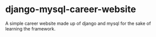 # django-mysql-career-website
A simple career website made up of django and mysql for the sake of learning the framework.

